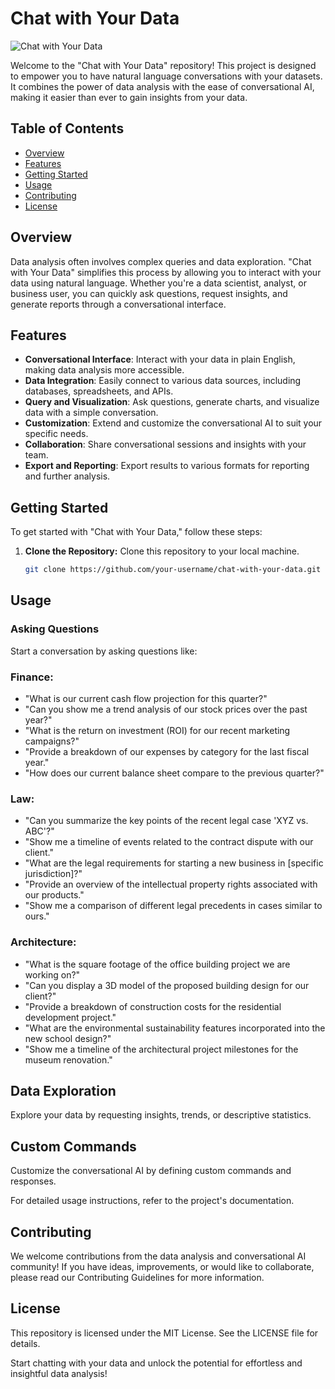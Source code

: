 # Chat with Your Data

![Chat with Your Data](https://img.shields.io/badge/Chat%20with%20Your%20Data-Data%20Analysis%20in%20Natural%20Language-blue)

Welcome to the "Chat with Your Data" repository! This project is designed to empower you to have natural language conversations with your datasets. It combines the power of data analysis with the ease of conversational AI, making it easier than ever to gain insights from your data.

## Table of Contents

- [Overview](#overview)
- [Features](#features)
- [Getting Started](#getting-started)
- [Usage](#usage)
- [Contributing](#contributing)
- [License](#license)

## Overview

Data analysis often involves complex queries and data exploration. "Chat with Your Data" simplifies this process by allowing you to interact with your data using natural language. Whether you're a data scientist, analyst, or business user, you can quickly ask questions, request insights, and generate reports through a conversational interface.

## Features

- **Conversational Interface**: Interact with your data in plain English, making data analysis more accessible.
- **Data Integration**: Easily connect to various data sources, including databases, spreadsheets, and APIs.
- **Query and Visualization**: Ask questions, generate charts, and visualize data with a simple conversation.
- **Customization**: Extend and customize the conversational AI to suit your specific needs.
- **Collaboration**: Share conversational sessions and insights with your team.
- **Export and Reporting**: Export results to various formats for reporting and further analysis.

## Getting Started

To get started with "Chat with Your Data," follow these steps:

1. **Clone the Repository:** Clone this repository to your local machine.

   ```bash
   git clone https://github.com/your-username/chat-with-your-data.git

##  Usage
### Asking Questions
Start a conversation by asking questions like:

### Finance:

- "What is our current cash flow projection for this quarter?"
- "Can you show me a trend analysis of our stock prices over the past year?"
- "What is the return on investment (ROI) for our recent marketing campaigns?"
- "Provide a breakdown of our expenses by category for the last fiscal year."
- "How does our current balance sheet compare to the previous quarter?"

### Law:

- "Can you summarize the key points of the recent legal case 'XYZ vs. ABC'?"
- "Show me a timeline of events related to the contract dispute with our client."
- "What are the legal requirements for starting a new business in [specific jurisdiction]?"
- "Provide an overview of the intellectual property rights associated with our products."
- "Show me a comparison of different legal precedents in cases similar to ours."

### Architecture:

- "What is the square footage of the office building project we are working on?"
- "Can you display a 3D model of the proposed building design for our client?"
- "Provide a breakdown of construction costs for the residential development project."
- "What are the environmental sustainability features incorporated into the new school design?"
- "Show me a timeline of the architectural project milestones for the museum renovation."

## Data Exploration
Explore your data by requesting insights, trends, or descriptive statistics.

## Custom Commands
Customize the conversational AI by defining custom commands and responses.

For detailed usage instructions, refer to the project's documentation.

##  Contributing
We welcome contributions from the data analysis and conversational AI community! If you have ideas, improvements, or would like to collaborate, please read our Contributing Guidelines for more information.

##  License
This repository is licensed under the MIT License. See the LICENSE file for details.

Start chatting with your data and unlock the potential for effortless and insightful data analysis!
